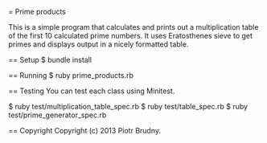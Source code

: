 = Prime products

This is a simple program that calculates and prints out a multiplication table of the first 10 calculated prime numbers.
It uses Eratosthenes sieve to get primes and displays output in a nicely formatted table.

== Setup
  $ bundle install

== Running
  $ ruby prime_products.rb

== Testing
You can test each class using Minitest.

  $ ruby test/multiplication_table_spec.rb
  $ ruby test/table_spec.rb
  $ ruby test/prime_generator_spec.rb


== Copyright
Copyright (c) 2013 Piotr Brudny.